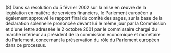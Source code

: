 (8) Dans sa résolution du 5 février 2002 sur la mise en œuvre de la législation en matière de services financiers, le Parlement européen a également approuvé le rapport final du comité des sages, sur la base de la déclaration solennelle prononcée devant lui le même jour par la Commission et d'une lettre adressée le 2 octobre 2001 par le commissaire chargé du marché intérieur au président de la commission économique et monétaire du Parlement, concernant la préservation du rôle du Parlement européen dans ce processus.
